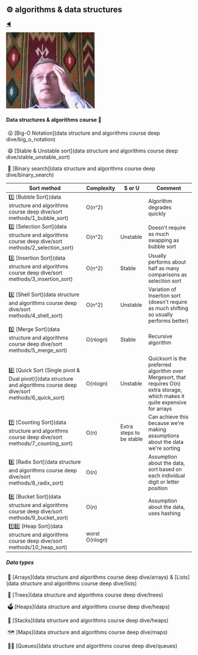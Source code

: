 ## :gear: algorithms & data structures

[:arrow_backward:](../backend_index)

![шо](../../../src/img/шо.gif)

#### Data structures & algorithms course :arrow_down_small:

​	:open_mouth: [Big-O Notation](data structure and algorithms course deep dive/big_o_notation)

​	:smile: [Stable & Unstable sort](data structure and algorithms course deep dive/stable_unstable_sort)

​	:mag_right: [Binary search](data structure and algorithms course deep dive/binary_search)

| Sort method                                                  | Complexity     | S or U                   | Comment                                                      |
| ------------------------------------------------------------ | -------------- | ------------------------ | ------------------------------------------------------------ |
| :one: [Bubble Sort](data structure and algorithms course deep dive/sort methods/1_bubble_sort) | O(n^2)         |                          | Algorithm degrades quickly                                   |
| :two: [Selection Sort](data structure and algorithms course deep dive/sort methods/2_selection_sort) | O(n^2)         | Unstable                 | Doesn't require as much swapping as bubble sort              |
| :three: [Insertion Sort](data structure and algorithms course deep dive/sort methods/3_insertion_sort) | O(n^2)         | Stable                   | Usually performs about half as many comparisons as selection sort |
| :four: [Shell Sort](data structure and algorithms course deep dive/sort methods/4_shell_sort) | O(n^2)         | Unstable                 | Variation of Insertion sort (doesn't require as much shifting so usually performs better) |
| :five: [Merge Sort](data structure and algorithms course deep dive/sort methods/5_merge_sort) | O(nlogn)       | Stable                   | Recursive algorithm                                          |
| :six: [Quick Sort (Single pivot & Dual pivot)](data structure and algorithms course deep dive/sort methods/6_quick_sort) | O(nlogn)       | Unstable                 | Quicksort is the preferred algorithm over Mergesort, that requires O(n) extra storage, which makes it quite expensive for arrays |
| :seven: [Counting Sort](data structure and algorithms course deep dive/sort methods/7_counting_sort) | O(n)           | Extra steps to be stable | Can achieve this because we're making assumptions about the data we're sorting |
| :eight: [Radix Sort](data structure and algorithms course deep dive/sort methods/8_radix_sort) | O(n)           |                          | Assumption about the data, sort based on each individual digit or letter position |
| :nine: [Bucket Sort](data structure and algorithms course deep dive/sort methods/9_bucket_sort) | O(n)           |                          | Assumption about the data, uses hashing                      |
| :one::zero: [Heap Sort](data structure and algorithms course deep dive/sort methods/10_heap_sort) | worst O(nlogn) |                          |                                                              |

##### Data types

​	:dancer: [Arrays](data structure and algorithms course deep dive/arrays) & [Lists](data structure and algorithms course deep dive/lists)

​	:deciduous_tree: [Trees](data structure and algorithms course deep dive/trees)

​	:ballot_box: [Heaps](data structure and algorithms course deep dive/heaps)

​	:page_with_curl: [Stacks](data structure and algorithms course deep dive/heaps)

​	:world_map: [Maps](data structure and algorithms course deep dive/maps)

​	:dancing_men: [Queues](data structure and algorithms course deep dive/queues)	

​	



​	

​	

